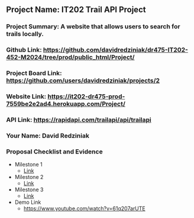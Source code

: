 ## Project Name: IT202 Trail API Project
### Project Summary: A website that allows users to search for trails locally.
### Github Link: https://github.com/davidredziniak/dr475-IT202-452-M2024/tree/prod/public_html/Project/
### Project Board Link: https://github.com/users/davidredziniak/projects/2
### Website Link: https://it202-dr475-prod-7559be2e2ad4.herokuapp.com/Project/
### API Link: https://rapidapi.com/trailapi/api/trailapi
### Your Name: David Redziniak

 
 
### Proposal Checklist and Evidence

- Milestone 1
  - [Link](https://github.com/davidredziniak/dr475-IT202-452-M2024/blob/Milestone1/public_html/Project/milestone1.md)
- Milestone 2
  - [Link](https://github.com/davidredziniak/dr475-IT202-452-M2024/blob/Milestone2/public_html/Project/milestone2.md)
- Milestone 3
  - [Link](https://github.com/davidredziniak/dr475-IT202-452-M2024/blob/Milestone2/public_html/Project/milestone2.md)
- Demo Link
  - https://www.youtube.com/watch?v=61q207arUTE
  